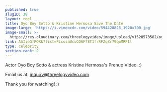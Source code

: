 ```yaml
---
published: true
slugID: 38
layout: reel
title: Oyo Boy Sotto & Kristine Hermosa Save The Date
image-large: 'https://i.vimeocdn.com/video/594428825_1920x700.jpg'
image-small: >-
  https://res.cloudinary.com/threelogyvideo/image/upload/v1528573582/oyotin-02.jpg
link: AAIieGfPORk?list=PLcosaUcuCQ6F78T1frRFZqZr79qmMRPIl
type: celebrity
section-rank: 2
---
```

Actor Oyo Boy Sotto & actress Kristine Hermosa's Prenup Video. :)

Email us at: inquiry@threelogyvideo.com

Thank you for watching! :)
